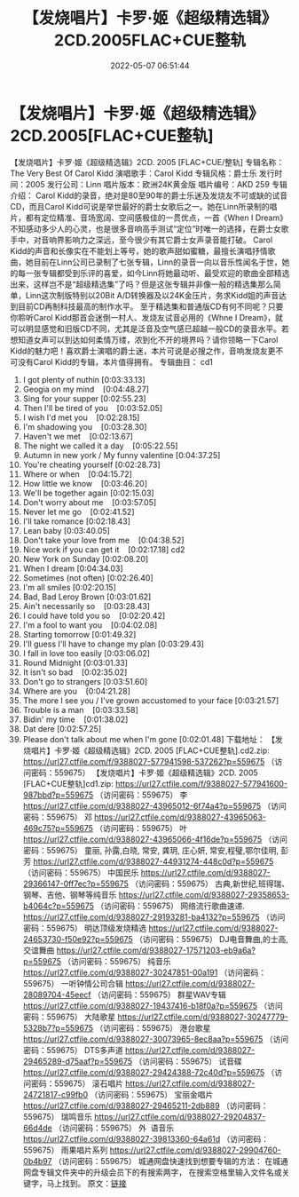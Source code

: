 ﻿---
title: 【发烧唱片】卡罗·姬《超级精选辑》2CD.2005FLAC+CUE整轨
date: 2022-05-07 06:51:44
categories: 外语音乐
tags: 外语音乐
---
# 【发烧唱片】卡罗·姬《超级精选辑》2CD.2005[FLAC+CUE整轨]

【发烧唱片】卡罗·姬《超级精选辑》2CD. 2005
[FLAC+CUE/整轨]
专辑名称：The Very Best Of Carol
Kidd
演唱歌手：Carol Kidd
专辑风格：爵士乐
发行时间：2005
发行公司：Linn
唱片版本：欧洲24K黄金版
唱片编号：AKD 259
专辑介绍：
Carol
Kidd的录音，绝对是80至90年的爵士乐迷及发烧友不可或缺的试音CD，而且Carol
Kidd可说是举世最好的爵士女歌后之一。她在Linn所录制的唱片，都有定位精准、音场宽阔、空间感极佳的一贯优点，一首《When I
Dream》不知感动多少人的心灵，也是很多音响高手测试“定位”时唯一的选择，在爵士女歌手中，对音响界影响力之深远，至今很少有其它爵士女声录音能打破。
Carol
Kidd的声音和长像实在不能划上等号，她的歌声甜如蜜糖，最擅长演唱抒情歌曲，她目前在Linn公司已录制了七张专辑，Linn的录音一向以音乐性闻名于世，她的每一张专辑都受到乐评的喜爱，如今Linn将她最动听、最受欢迎的歌曲全部精选出来，这样岂不是“超级精选集”了吗？但是这张专辑并非像一般的精选集那么简单，Linn这次制版特别以20Bit
A/D转换器及以24K金压片，务求Kidd姐的声音达到目前CD再制科技最高的制作水平。
至于精选集和普通版CD有何不同呢？只要你聆听Carol
Kidd那首会迷倒一村人、发烧友试音必用的《Whne I
Dream》，就可以明显感觉和旧版CD不同，尤其是泛音及空气感已超越一般CD的录音水平。若想知道女声可以到达如何柔情万缕，浓到化不开的境界吗？请你领略一下Carol
Kidd的魅力吧！喜欢爵士演唱的爵士迷，本片可说是必搜之作，音响发烧友更不可没有Carol
Kidd的专辑，本片值得拥有。
专辑曲目：
cd1
01. I got plenty of
nuthin
[0:03:33.13]
02. Geogia on my
mind    [0:04:48.27]
03. Sing for your
supper
[0:02:55.23]
04. Then I'll be tired of
you    [0:03:52.05]
05. I wish I'd met
you    [0:02:28.15]
06. I'm shadowing
you    [0:03:28.30]
07. Haven't we
met    [0:02:13.67]
08. The night we called it a
day    [0:05:22.55]
09. Autumn in new york / My
funny valentine
[0:04:37.25]
10. You're cheating
yourself
[0:02:28.73]
11. Where or
when    [0:04:15.72]
12. How little we
know    [0:03:46.20]
13. We'll be together
again
[0:02:15.03]
14. Don't worry about
me    [0:03:57.05]
15. Never let me
go    [0:02:41.52]
16. I'll take
romance
[0:02:18.43]
17. Lean baby
[0:03:40.05]
18. Don't take your love from
me    [0:04:38.52]
19. Nice work if you can get
it    [0:02:17.18]
cd2
01. New York on
Sunday
[0:02:08.20]
02. When I
dream
[0:04:34.03]
03. Sometimes (not
often)
[0:02:26.40]
04. I'm all
smiles
[0:02:20.15]
05. Bad, Bad Leroy
Brown
[0:03:01.62]
06. Ain't necessarily
so    [0:03:28.43]
07. I could have told you
so    [0:02:20.42]
08. I'm a fool to want
you    [0:04:02.08]
09. Starting
tomorrow
[0:01:49.32]
10. I'll guess I'll have to
change my plan
[0:03:29.43]
11. I fall in love too
easily
[0:03:06.02]
12. Round
Midnight
[0:03:01.33]
13. It isn't so
bad    [0:02:35.02]
14. Don't go to
strangers
[0:03:51.60]
15. Where are
you    [0:04:21.28]
16. The more I see you / I've
grown accustomed to your face
[0:03:21.57]
17. Trouble is a
man    [0:03:33.58]
18. Bidin' my
time    [0:01:38.02]
19. Dat dere
[0:02:57.25]
20. Please don't talk about me
when I'm gone
[0:02:01.48]
下载地址：
【发烧唱片】卡罗·姬《超级精选辑》2CD. 2005 [FLAC+CUE整轨].cd2.zip: https://url27.ctfile.com/f/9388027-577941598-537262?p=559675
（访问密码：559675）
【发烧唱片】卡罗·姬《超级精选辑》2CD. 2005 [FLAC+CUE整轨]cd1.zip: https://url27.ctfile.com/f/9388027-577941600-987bbd?p=559675
（访问密码：559675）
李
https://url27.ctfile.com/d/9388027-43965012-6f74a4?p=559675
（访问密码：559675）
邓
https://url27.ctfile.com/d/9388027-43965063-469c75?p=559675
（访问密码：559675）
叶
https://url27.ctfile.com/d/9388027-43965066-4f16de?p=559675
（访问密码：559675）
童丽, 孙露,白晓, 常安, 龚玥, 庄心妍, 常安,程璧,鄂尔佳明, 彭芳
https://url27.ctfile.com/d/9388027-44931274-448c0d?p=559675
（访问密码：559675）
中国民乐
https://url27.ctfile.com/d/9388027-29366147-0ff7ec?p=559675
（访问密码：559675）
古典,新世纪,班得瑞、钢琴、吉他、钢琴等纯音乐
https://url27.ctfile.com/d/9388027-29358653-b4064c?p=559675
（访问密码：559675）
网络流行歌曲速递.
https://url27.ctfile.com/d/9388027-29193281-ba4132?p=559675
（访问密码：559675）
明达顶级发烧精选
https://url27.ctfile.com/d/9388027-24653730-f50e92?p=559675
（访问密码：559675）
DJ电音舞曲,的士高, 交谊舞曲
https://url27.ctfile.com/d/9388027-17571203-eb9a6a?p=559675
（访问密码：559675）
纯音乐
https://url27.ctfile.com/d/9388027-30247851-00a191
（访问密码：559675）
一听钟情公司合辑
https://url27.ctfile.com/d/9388027-28089704-45eecf
（访问密码：559675）
群星WAV专辑
https://url27.ctfile.com/d/9388027-19437416-b18f0a?p=559675
（访问密码：559675）
大陆歌星
https://url27.ctfile.com/d/9388027-30247779-5328b7?p=559675
（访问密码：559675）
港台歌星
https://url27.ctfile.com/d/9388027-30073965-8ec8aa?p=559675
（访问密码：559675）
DTS多声道
https://url27.ctfile.com/d/9388027-29465289-d75aaf?p=559675
（访问密码：559675）
试音碟
https://url27.ctfile.com/d/9388027-29424388-72c40d?p=559675
（访问密码：559675）
滚石唱片
https://url27.ctfile.com/d/9388027-24721817-c99fb0
（访问密码：559675）
宝丽金唱片
https://url27.ctfile.com/d/9388027-29465211-2db889
（访问密码：559675）
瑞鸣音乐
https://url27.ctfile.com/d/9388027-29204837-66d4de
（访问密码：559675）
外  语音乐
https://url27.ctfile.com/d/9388027-39813360-64a61d
（访问密码：559675）
雨果唱片系列
https://url27.ctfile.com/d/9388027-29904760-0b4b97
（访问密码：559675）
城通网盘快速找到想要专辑的方法：
在城通网盘专辑文件夹中的升级会员下的有搜索两字，
在搜索空格里输入文件名或关键字，马上找到。
原文：[链接](https://blog.sina.com.cn/s/blog_1647c7e7601030x3q.html)